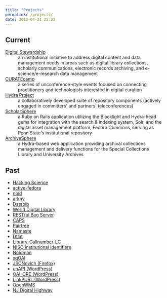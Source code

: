 ```yaml
---
title: "Projects"
permalink: /projects/
date: 2012-04-21 22:23
---
```

## Current

<dl class="dl-horizontal">
<dt><a href="http://stewardship.psu.edu/">Digital Stewardship</a></dt>
<dd> an
  institutional initiative to address digital content and data
  management needs in areas such as digital library collections,
  scholarly communications, electronic records archiving, and
  e-science/e-research data management</dd>
<dt><a href="http://curatecamp.org/">CURATEcamp</a></dt>
<dd> a series of unconference-style
  events focused on connecting practitioners and technologists
  interested in digital curation</dd>
<dt><a href="http://projecthydra.org/">Hydra Project</a></dt>
<dd> a collaboratively developed suite
  of repository components (actively engaged in committers' and
  partners' teleconferences)</dd>
<dt><a href="https://github.com/psu-stewardship/scholarsphere">ScholarSphere</a></dt>
<dd>
  a Ruby on Rails application utilizing the Blacklight and Hydra-head
  gems for integration with the search & indexing system, Solr, and
  the digital asset management platform, Fedora Commons, serving as
  Penn State's institutional repository</dd>
<dt><a href="https://github.com/psu-stewardship/archivesphere">ArchiveSphere</a></dt>
<dd>a Hydra-based web application providing archival
  collections management and delivery functions for the Special
  Collections Library and University Archives</dd>
</dl>


## Past

* [Hacking Science](http://sites.psu.edu/hackingscience/)
* [active-fedora](https://github.com/psu-stewardship/active_fedora)
* [noid](https://github.com/psu-stewardship/noid)
* [arkpy](https://github.com/mjgiarlo/arkpy)
* [Databib](http://databib.org/)
* [World Digital Library](http://www.wdl.org/)
* [RESTful Bag Server](https://github.com/mjgiarlo/restful-bag-server)
* [CAPS](https://github.com/psu-stewardship/caps)
* [Pairtree](https://github.com/mjgiarlo/pairtree)
* [Namaste](https://github.com/mjgiarlo/namaste)
* [Dflat](https://github.com/mjgiarlo/dflat)
* [Library-Callnumber-LC](https://github.com/mjgiarlo/library-callnumber-lc)
* [NISO Institutional Identifiers](http://www.niso.org/workrooms/i2)
* [Noidman](http://code.google.com/p/noidman/)
* [xqOAI](http://code.google.com/p/xqoai/)
* [JSONovich (Firefox)](https://addons.mozilla.org/en-US/firefox/addon/jsonovich/)
* [unAPI (WordPress)](http://wordpress.org/extend/plugins/unapi/)
* [OAI-ORE (WordPress)](http://wordpress.org/extend/plugins/oai-ore/)
* [LinkPURL (WordPress)](http://wordpress.org/extend/plugins/linkpurl/)
* [OpenWMS](http://rucore.libraries.rutgers.edu/open/projects/openwms/)
* [NJ Digital Highway](http://www.njdigitalhighway.org/)
